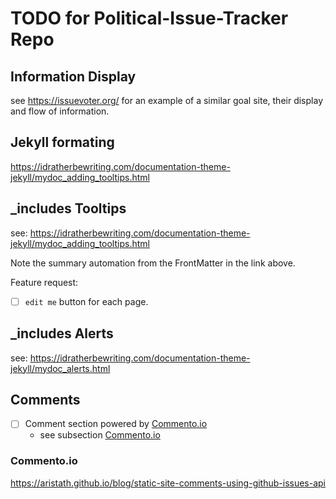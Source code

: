# TODO for Political-Issue-Tracker Repo

## Information Display

see https://issuevoter.org/ for an example of a similar goal site, their display and flow of information.

## Jekyll formating

https://idratherbewriting.com/documentation-theme-jekyll/mydoc_adding_tooltips.html

## _includes Tooltips

see: https://idratherbewriting.com/documentation-theme-jekyll/mydoc_adding_tooltips.html

Note the summary automation from the FrontMatter in the link above.

Feature request: 
- [ ] `edit me` button for each page.

## _includes Alerts

see: https://idratherbewriting.com/documentation-theme-jekyll/mydoc_alerts.html


## Comments

- [ ] Comment section powered by [Commento.io](https://commento.io/)
    - see subsection [Commento.io](#commentoio)

### Commento.io

https://aristath.github.io/blog/static-site-comments-using-github-issues-api



